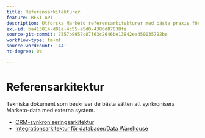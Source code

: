 ```yaml
---
title: Referensarkitekturer
feature: REST API
description: Utforska Marketo referensarkitekturer med bästa praxis för synkronisering av data till externa system, inklusive CRM- och datalagerintegreringar.
exl-id: ba413814-d81a-4c55-a5d0-4386d87038fe
source-git-commit: 7557b9957c87f63c2646be13842ea450035792be
workflow-type: tm+mt
source-wordcount: '44'
ht-degree: 0%

---
```


# Referensarkitektur

Tekniska dokument som beskriver de bästa sätten att synkronisera Marketo-data med externa system.

- [CRM-synkroniseringsarkitektur](../sync-architecture-whitepaper.pdf)
- [Integrationsarkitektur för databaser/Data Warehouse](../reference_architecture.pdf)
